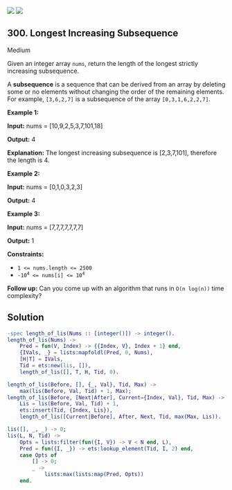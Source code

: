 [![](https://img.shields.io/github/stars/LeetCode-in-Erlang/LeetCode-in-Erlang?label=Stars&style=flat-square)](https://github.com/LeetCode-in-Erlang/LeetCode-in-Erlang)
[![](https://img.shields.io/github/forks/LeetCode-in-Erlang/LeetCode-in-Erlang?label=Fork%20me%20on%20GitHub%20&style=flat-square)](https://github.com/LeetCode-in-Erlang/LeetCode-in-Erlang/fork)

## 300\. Longest Increasing Subsequence

Medium

Given an integer array `nums`, return the length of the longest strictly increasing subsequence.

A **subsequence** is a sequence that can be derived from an array by deleting some or no elements without changing the order of the remaining elements. For example, `[3,6,2,7]` is a subsequence of the array `[0,3,1,6,2,2,7]`.

**Example 1:**

**Input:** nums = [10,9,2,5,3,7,101,18]

**Output:** 4

**Explanation:** The longest increasing subsequence is [2,3,7,101], therefore the length is 4.

**Example 2:**

**Input:** nums = [0,1,0,3,2,3]

**Output:** 4

**Example 3:**

**Input:** nums = [7,7,7,7,7,7,7]

**Output:** 1

**Constraints:**

*   `1 <= nums.length <= 2500`
*   <code>-10<sup>4</sup> <= nums[i] <= 10<sup>4</sup></code>

**Follow up:** Can you come up with an algorithm that runs in `O(n log(n))` time complexity?

## Solution

```erlang
-spec length_of_lis(Nums :: [integer()]) -> integer().
length_of_lis(Nums) ->
    Pred = fun(V, Index) -> {{Index, V}, Index + 1} end,
    {IVals, _} = lists:mapfoldl(Pred, 0, Nums),
    [H|T] = IVals,
    Tid = ets:new(lis, []),
    length_of_lis([], T, H, Tid, 0).

length_of_lis(Before, [], {_, Val}, Tid, Max) ->
    max(lis(Before, Val, Tid) + 1, Max);
length_of_lis(Before, [Next|After], Current={Index, Val}, Tid, Max) ->
    Lis = lis(Before, Val, Tid) + 1,
    ets:insert(Tid, {Index, Lis}),
    length_of_lis([Current|Before], After, Next, Tid, max(Max, Lis)).

lis([], _, _) -> 0;
lis(L, N, Tid) ->
    Opts = lists:filter(fun({I, V}) -> V < N end, L),
    Pred = fun({I, _}) -> ets:lookup_element(Tid, I, 2) end,
    case Opts of
        [] -> 0;
        _ ->
            lists:max(lists:map(Pred, Opts))
    end.
```